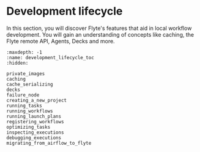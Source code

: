 # Development lifecycle

In this section, you will discover Flyte's features that aid in local workflow development.
You will gain an understanding of concepts like caching, the Flyte remote API, Agents, Decks and more.

```{toctree}
:maxdepth: -1
:name: development_lifecycle_toc
:hidden:

private_images
caching
cache_serializing
decks
failure_node
creating_a_new_project
running_tasks
running_workflows
running_launch_plans
registering_workflows
optimizing_tasks
inspecting_executions
debugging_executions
migrating_from_airflow_to_flyte
```
